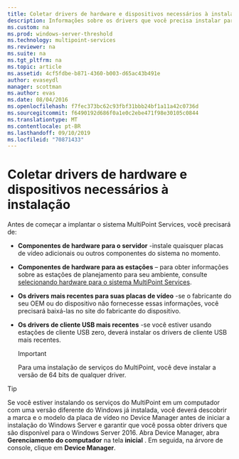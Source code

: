 ```yaml
---
title: Coletar drivers de hardware e dispositivos necessários à instalação
description: Informações sobre os drivers que você precisa instalar para os serviços do MultiPoint
ms.custom: na
ms.prod: windows-server-threshold
ms.technology: multipoint-services
ms.reviewer: na
ms.suite: na
ms.tgt_pltfrm: na
ms.topic: article
ms.assetid: 4cf5fdbe-b871-4360-b003-d65ac43b491e
author: evaseydl
manager: scottman
ms.author: evas
ms.date: 08/04/2016
ms.openlocfilehash: f7fec373bc62c93fbf31bbb24bf1a11a42c0736d
ms.sourcegitcommit: f6490192d686f0a1e0c2ebe471f98e30105c0844
ms.translationtype: MT
ms.contentlocale: pt-BR
ms.lasthandoff: 09/10/2019
ms.locfileid: "70871433"
---
```

# <a name="collect-hardware-and-device-drivers-needed-for-the-installation"></a>Coletar drivers de hardware e dispositivos necessários à instalação
Antes de começar a implantar o sistema MultiPoint Services, você precisará de:  
  
-   **Componentes de hardware para o servidor** -instale quaisquer placas de vídeo adicionais ou outros componentes do sistema no momento.  
  
-   **Componentes de hardware para as estações** – para obter informações sobre as estações de planejamento para seu ambiente, consulte [selecionando hardware para o sistema MultiPoint Services](Selecting-Hardware-for-Your-MultiPoint-services-System.md).
-   **Os drivers mais recentes para suas placas de vídeo** -se o fabricante do seu OEM ou do dispositivo não fornecesse essas informações, você precisará baixá-las no site do fabricante do dispositivo.  
  
-   **Os drivers de cliente USB mais recentes** -se você estiver usando estações de cliente USB zero, deverá instalar os drivers de cliente USB mais recentes.  
  
    > [!IMPORTANT]  
    > Para uma instalação de serviços do MultiPoint, você deve instalar a versão de 64 bits de qualquer driver.  
  
> [!TIP]  
> Se você estiver instalando os serviços do MultiPoint em um computador com uma versão diferente do Windows já instalada, você deverá descobrir a marca e o modelo da placa de vídeo no Device Manager antes de iniciar a instalação do Windows Server e garantir que você possa obter drivers que são disponível para o Windows Server 2016. Abra Device Manager, abra **Gerenciamento do computador** na tela **inicial** . Em seguida, na árvore de console, clique em **Device Manager**.